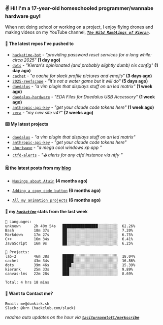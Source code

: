 ### ✌️ Hi! I'm a 17-year-old homeschooled programmer/wannabe hardware guy!

When not doing school or working on a project, I enjoy flying drones and making videos on my YouTube channel, [**_`The Wild Ramblings of Kieran`_**](https://youtube.com/@kieran.rambles).

#### 👷 The latest repos I've pushed to

- [`hackatime-bot`](https://github.com/taciturnaxolotl/hackatime-bot) - _"providing password reset services for a long while: circa 2025"_ **(1 day ago)**
- [`dots`](https://github.com/taciturnaxolotl/dots) - _"Kieran's opinionated (and probably slightly dumb) nix config"_ **(1 day ago)**
- [`cachet`](https://github.com/taciturnaxolotl/cachet) - _"a cache for slack profile pictures and emojis"_ **(3 days ago)**
- [`2025-reefscape`](https://github.com/df1317/2025-reefscape) - _"it's not a water game but it will do"_ **(5 days ago)**
- [`daedalus`](https://github.com/taciturnaxolotl/daedalus) - _"a vim plugin that displays stuff on an led matrix"_ **(1 week ago)**
- [`daedalus-hardware`](https://github.com/geschmit/daedalus-hardware) - _"EDA Files for Daedalus USB Accessory"_ **(1 week ago)**
- [`anthropic-api-key`](https://github.com/taciturnaxolotl/anthropic-api-key) - _"get your claude code tokens here"_ **(1 week ago)**
- [`zera`](https://github.com/taciturnaxolotl/zera) - _"my new site v4?"_ **(2 weeks ago)**

#### ⌨️ My latest projects

- [`daedalus`](https://github.com/taciturnaxolotl/daedalus) - _"a vim plugin that displays stuff on an led matrix"_
- [`anthropic-api-key`](https://github.com/taciturnaxolotl/anthropic-api-key) - _"get your claude code tokens here"_
- [`shortwave`](https://github.com/taciturnaxolotl/shortwave) - _"a mega cool windows xp app "_
- [`ctfd-alerts`](https://github.com/taciturnaxolotl/ctfd-alerts) - _"⛳ alerts for any ctfd instance via ntfy "_

#### 🗒️ the latest posts from my [blog](https://dunkirk.sh)

- [`Musings about Atuin`](https://dunkirk.sh/blog/atuin/) **(4 months ago)**

- [`Adding a copy code button`](https://dunkirk.sh/blog/adding-a-copy-button/) **(6 months ago)**

- [`All my animation projects`](https://dunkirk.sh/blog/my-animations/) **(6 months ago)**



#### 📡 my [_`hackatime`_](https://waka.hackclub.com) stats from the last week

```text
💾 Languages:
unknown      2h 40m 54s   ████████████████░░░░░░░░░  62.26%
Bash         18m 37s      ██░░░░░░░░░░░░░░░░░░░░░░░  7.20%
Markdown     17m 27s      ██░░░░░░░░░░░░░░░░░░░░░░░  6.75%
C++          16m 34s      ██░░░░░░░░░░░░░░░░░░░░░░░  6.41%
JavaScript   16m 9s       ██░░░░░░░░░░░░░░░░░░░░░░░  6.25%

💼 Projects:
lab-2        46m 38s      █████░░░░░░░░░░░░░░░░░░░░  18.04%
cachet       43m 34s      █████░░░░░░░░░░░░░░░░░░░░  16.86%
dots         39m 46s      ████░░░░░░░░░░░░░░░░░░░░░  15.39%
kierank      25m 33s      ███░░░░░░░░░░░░░░░░░░░░░░  9.89%
canvas-lms   22m 28s      ███░░░░░░░░░░░░░░░░░░░░░░  8.69%

Total: 4 hrs 18 mins
```

#### 📮 Want to Contact me?

```text
Email: me@dunkirk.sh
Slack: @krn (hackclub.com/slack)
```

_readme auto updates on the hour via [**`taciturnaxolotl/markscribe`**](https://github.com/taciturnaxolotl/markscribe)_
